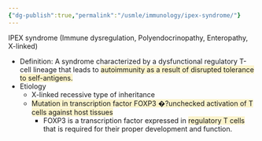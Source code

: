 ```yaml
---
{"dg-publish":true,"permalink":"/usmle/immunology/ipex-syndrome/"}
---
```


IPEX syndrome (Immune dysregulation, Polyendocrinopathy, Enteropathy, X-linked)
- Definition: A syndrome characterized by a dysfunctional regulatory T-cell lineage that leads to <span style="background:rgba(240, 200, 0, 0.2)">autoimmunity as a result of disrupted tolerance to self-antigens.</span>
- Etiology
	- X-linked recessive type of inheritance
	- <span style="background:rgba(240, 200, 0, 0.2)">Mutation in transcription factor FOXP3 �?unchecked activation of T cells against host tissues</span>
		- FOXP3 is a transcription factor expressed in <span style="background:rgba(240, 200, 0, 0.2)">regulatory T cells</span> that is required for their proper development and function.


